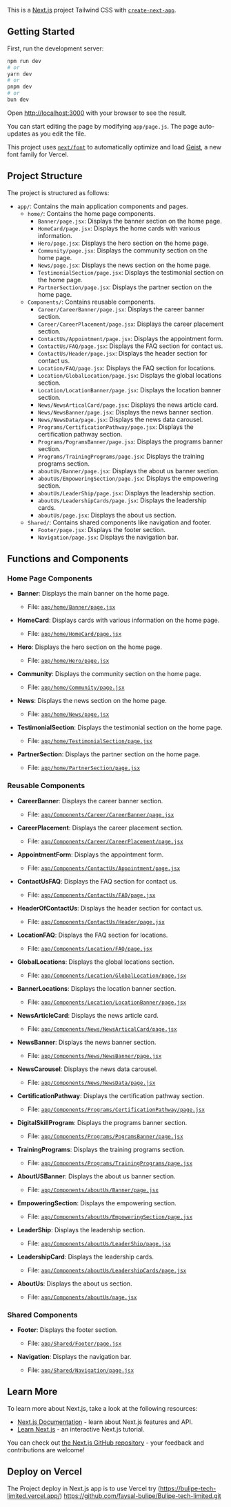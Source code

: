 This is a [Next.js](https://nextjs.org) project Tailwind CSS with [`create-next-app`](https://github.com/vercel/next.js/tree/canary/packages/create-next-app).

## Getting Started

First, run the development server:

```bash
npm run dev
# or
yarn dev
# or
pnpm dev
# or
bun dev
```

Open [http://localhost:3000](http://localhost:3000) with your browser to see the result.

You can start editing the page by modifying `app/page.js`. The page auto-updates as you edit the file.

This project uses [`next/font`](https://nextjs.org/docs/app/building-your-application/optimizing/fonts) to automatically optimize and load [Geist](https://vercel.com/font), a new font family for Vercel.

## Project Structure

The project is structured as follows:

- `app/`: Contains the main application components and pages.
  - `home/`: Contains the home page components.
    - `Banner/page.jsx`: Displays the banner section on the home page.
    - `HomeCard/page.jsx`: Displays the home cards with various information.
    - `Hero/page.jsx`: Displays the hero section on the home page.
    - `Community/page.jsx`: Displays the community section on the home page.
    - `News/page.jsx`: Displays the news section on the home page.
    - `TestimonialSection/page.jsx`: Displays the testimonial section on the home page.
    - `PartnerSection/page.jsx`: Displays the partner section on the home page.
  - `Components/`: Contains reusable components.
    - `Career/CareerBanner/page.jsx`: Displays the career banner section.
    - `Career/CareerPlacement/page.jsx`: Displays the career placement section.
    - `ContactUs/Appointment/page.jsx`: Displays the appointment form.
    - `ContactUs/FAQ/page.jsx`: Displays the FAQ section for contact us.
    - `ContactUs/Header/page.jsx`: Displays the header section for contact us.
    - `Location/FAQ/page.jsx`: Displays the FAQ section for locations.
    - `Location/GlobalLocation/page.jsx`: Displays the global locations section.
    - `Location/LocationBanner/page.jsx`: Displays the location banner section.
    - `News/NewsArticalCard/page.jsx`: Displays the news article card.
    - `News/NewsBanner/page.jsx`: Displays the news banner section.
    - `News/NewsData/page.jsx`: Displays the news data carousel.
    - `Programs/CertificationPathway/page.jsx`: Displays the certification pathway section.
    - `Programs/PogramsBanner/page.jsx`: Displays the programs banner section.
    - `Programs/TrainingPrograms/page.jsx`: Displays the training programs section.
    - `aboutUs/Banner/page.jsx`: Displays the about us banner section.
    - `aboutUs/EmpoweringSection/page.jsx`: Displays the empowering section.
    - `aboutUs/LeaderShip/page.jsx`: Displays the leadership section.
    - `aboutUs/LeadershipCards/page.jsx`: Displays the leadership cards.
    - `aboutUs/page.jsx`: Displays the about us section.
  - `Shared/`: Contains shared components like navigation and footer.
    - `Footer/page.jsx`: Displays the footer section.
    - `Navigation/page.jsx`: Displays the navigation bar.

## Functions and Components

### Home Page Components

- **Banner**: Displays the main banner on the home page.

  - File: [`app/home/Banner/page.jsx`](app/home/Banner/page.jsx)

- **HomeCard**: Displays cards with various information on the home page.

  - File: [`app/home/HomeCard/page.jsx`](app/home/HomeCard/page.jsx)

- **Hero**: Displays the hero section on the home page.

  - File: [`app/home/Hero/page.jsx`](app/home/Hero/page.jsx)

- **Community**: Displays the community section on the home page.

  - File: [`app/home/Community/page.jsx`](app/home/Community/page.jsx)

- **News**: Displays the news section on the home page.

  - File: [`app/home/News/page.jsx`](app/home/News/page.jsx)

- **TestimonialSection**: Displays the testimonial section on the home page.

  - File: [`app/home/TestimonialSection/page.jsx`](app/home/TestimonialSection/page.jsx)

- **PartnerSection**: Displays the partner section on the home page.
  - File: [`app/home/PartnerSection/page.jsx`](app/home/PartnerSection/page.jsx)

### Reusable Components

- **CareerBanner**: Displays the career banner section.

  - File: [`app/Components/Career/CareerBanner/page.jsx`](app/Components/Career/CareerBanner/page.jsx)

- **CareerPlacement**: Displays the career placement section.

  - File: [`app/Components/Career/CareerPlacement/page.jsx`](app/Components/Career/CareerPlacement/page.jsx)

- **AppointmentForm**: Displays the appointment form.

  - File: [`app/Components/ContactUs/Appointment/page.jsx`](app/Components/ContactUs/Appointment/page.jsx)

- **ContactUsFAQ**: Displays the FAQ section for contact us.

  - File: [`app/Components/ContactUs/FAQ/page.jsx`](app/Components/ContactUs/FAQ/page.jsx)

- **HeaderOfContactUs**: Displays the header section for contact us.

  - File: [`app/Components/ContactUs/Header/page.jsx`](app/Components/ContactUs/Header/page.jsx)

- **LocationFAQ**: Displays the FAQ section for locations.

  - File: [`app/Components/Location/FAQ/page.jsx`](app/Components/Location/FAQ/page.jsx)

- **GlobalLocations**: Displays the global locations section.

  - File: [`app/Components/Location/GlobalLocation/page.jsx`](app/Components/Location/GlobalLocation/page.jsx)

- **BannerLocations**: Displays the location banner section.

  - File: [`app/Components/Location/LocationBanner/page.jsx`](app/Components/Location/LocationBanner/page.jsx)

- **NewsArticleCard**: Displays the news article card.

  - File: [`app/Components/News/NewsArticalCard/page.jsx`](app/Components/News/NewsArticalCard/page.jsx)

- **NewsBanner**: Displays the news banner section.

  - File: [`app/Components/News/NewsBanner/page.jsx`](app/Components/News/NewsBanner/page.jsx)

- **NewsCarousel**: Displays the news data carousel.

  - File: [`app/Components/News/NewsData/page.jsx`](app/Components/News/NewsData/page.jsx)

- **CertificationPathway**: Displays the certification pathway section.

  - File: [`app/Components/Programs/CertificationPathway/page.jsx`](app/Components/Programs/CertificationPathway/page.jsx)

- **DigitalSkillProgram**: Displays the programs banner section.

  - File: [`app/Components/Programs/PogramsBanner/page.jsx`](app/Components/Programs/PogramsBanner/page.jsx)

- **TrainingPrograms**: Displays the training programs section.

  - File: [`app/Components/Programs/TrainingPrograms/page.jsx`](app/Components/Programs/TrainingPrograms/page.jsx)

- **AboutUSBanner**: Displays the about us banner section.

  - File: [`app/Components/aboutUs/Banner/page.jsx`](app/Components/aboutUs/Banner/page.jsx)

- **EmpoweringSection**: Displays the empowering section.

  - File: [`app/Components/aboutUs/EmpoweringSection/page.jsx`](app/Components/aboutUs/EmpoweringSection/page.jsx)

- **LeaderShip**: Displays the leadership section.

  - File: [`app/Components/aboutUs/LeaderShip/page.jsx`](app/Components/aboutUs/LeaderShip/page.jsx)

- **LeadershipCard**: Displays the leadership cards.

  - File: [`app/Components/aboutUs/LeadershipCards/page.jsx`](app/Components/aboutUs/LeadershipCards/page.jsx)

- **AboutUs**: Displays the about us section.
  - File: [`app/Components/aboutUs/page.jsx`](app/Components/aboutUs/page.jsx)

### Shared Components

- **Footer**: Displays the footer section.

  - File: [`app/Shared/Footer/page.jsx`](app/Shared/Footer/page.jsx)

- **Navigation**: Displays the navigation bar.
  - File: [`app/Shared/Navigation/page.jsx`](app/Shared/Navigation/page.jsx)

## Learn More

To learn more about Next.js, take a look at the following resources:

- [Next.js Documentation](https://nextjs.org/docs) - learn about Next.js features and API.
- [Learn Next.js](https://nextjs.org/learn) - an interactive Next.js tutorial.

You can check out [the Next.js GitHub repository](https://github.com/vercel/next.js) - your feedback and contributions are welcome!

## Deploy on Vercel

The Project deploy in Next.js app is to use Vercel try (https://bulipe-tech-limited.vercel.app/)
https://github.com/faysal-bulipe/Bulipe-tech-limited.git